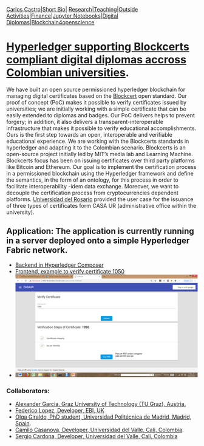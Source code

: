 [Carlos Castro](index.md)|[Short Bio](cv.md)| [Research](res.md)|[Teaching](teach.md)|[Outside Activities](Outside.md)|[Finance](Fin.md)|[Jupyter Notebooks](Jup.md)|[Digital Diplomas](Ddiploma.md)|[Blockchain4openscience](Block.md)    

# [Hyperledger supporting Blockcerts compliant digital diplomas accross Colombian universities](https://www.youtube.com/watch?v=r2BGzIsB4ww&feature=youtu.be).

We have built an open source permissioned hyperledger blockchain for managing digital certificates based on the [Blockcert](https://www.blockcerts.org/about.html) open standard. Our proof of concept (PoC) makes it possible to verify certificates issued by universities; we are initially working with a simple certificate that can be easily extended to diplomas and badges. Our PoC delivers helps to prevent forgery; in addition, it also delivers a transparent-interoperable infrastructure that makes it possible to verify educational accomplishments.  Ours is the first step towards an open, interoperable and  verifiable educational experience. We are working with the Blockcerts standards in hyperledger and adapting it to the Colombian scenario.  Blockcerts is an open-source project initially led by MIT’s media lab and Learning Machine. Blockcerts focus has been on issuing certificates over third party platforms like Bitcoin and Ethereum. Our goal is to implement the certification process in a permissioned blockchain using the Hyperledger framework and define the semantics, in the form of an ontology, for this process in order to facilitate interoperability -idem data exchange. Moreover, we want to decouple the certification process from cryptocurrencies dependent platforms. [Universidad del Rosario](https://www.urosario.edu.co/Casa-ur/inicio/) provided the user case for the issuance of three types of certificates form CASA UR (administrative office within the university).

## Application: The application is currently running in a server deployed onto a simple Hyperledger Fabric network.
* [Backend in Hyperledger Composer](http://li403-56.members.linode.com:8080/)
* [Frontend, example to verify certificate 1050](http://li403-56.members.linode.com/casaur/verify-certificate)
* ![Example](ejemploVerify.png)

### Collaborators:
* [Alexander Garcia, Graz University of Technology (TU Graz), Austria.](https://www.researchgate.net/profile/Alexander_Garcia)
* [Federico Lopez, Developer, EBI, UK](https://github.com/ficolo)
* [Olga Giraldo, PhD student, Universidad Politécnica de Madrid, Madrid, Spain](https://github.com/oxgiraldo).
* [Camilo Casanova, Developer, Universidad del Valle, Cali, Colombia](https://github.com/Camilo1090).
* [Sergio Cardona, Developer, Universidad del Valle, Cali, Colombia](https://github.com/chechocardona)

<!---
## Problem statement
Students and employers/administrators often require  mechanisms to share and verify educational or professional accomplishments; prospective employers also need to verify these accomplishments with various degrees of granularity. Currently, students moving to a different university as well as job seekers, must provide certified paper copies of diplomas; sometimes the full transcripts are also required in order to assess skills and/or establish equivalences.  Diplomas and educational certificates are assets; people holding these kind of assets should be able to present them in a verifiable way to anyone they choose to.  Employers, universities as well as job applicants have to spend a significant amount of resources verifying these assertions. The alternative is to grant absolute trust on the validity of the documentation provided by the aspiring candidates. Trust but verify, is at the core of our development.  It is not uncommon to find news about public figures, politicians in particular,  claiming educational accomplishments that are false or exaggerated.   It is also not uncommon to forge diplomas and educational certificates in general.
## Why this technology?
A permissioned public blockchain provides a way for institutions, e.g. universities, to issue the educational accomplishments in a way that can be easily verified by the general public: students, employers, and journalist. Schools within universities can easily write the information onto the blockchain but at the same time may keep some control over the validity of the claim. For example, a certificate maybe revoked if the student violated a code of conduct or a certificate or skill may at some point became obsolete and hence the certificate redundant. In addition student mobility across borders requires in some cases a process of validating the educational certificates attained in other countries. In some countries this is a lengthy verification process by a government agency; this role and the paper trail of the process can be avoided by relying on a standard regarding the information contained in a certificate and a system of verification of the claims. Blockcerts provides an open standard for recipient centric certificates and blockchain technologies provides a secure mechanism to verify the claims.
## Roadmap
Currently there is a working version of the [business network model that incorporates the Blockcerts standard using Composer and with the possibility of deploying the business network onto a Fabric network](https://github.com/Blockchain4openscience/blockdegree-frontend) supporting three clients: first, a university administrator at the central registry in charge of the designing a certificate template; second, a faculty administrator in charge of issuing the certificates to the students using the student roster and the certificate template; and third and external user (student or employer) that is able to retrieve and verify the certificate. We are currently working with Universidad del Rosario in Bogota, Colombia, to get a working prototype of the blockchain for issuing the digital diplomas by the end of 2018.
-->
